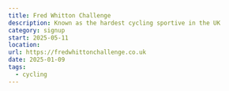 ```yaml
---
title: Fred Whitton Challenge
description: Known as the hardest cycling sportive in the UK
category: signup
start: 2025-05-11
location:
url: https://fredwhittonchallenge.co.uk
date: 2025-01-09
tags:
  - cycling
---
```


<!-- @format -->
